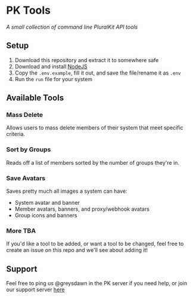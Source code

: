 # PK Tools
*A small collection of command line PluralKit API tools*

## Setup
1. Download this repository and extract it to somewhere safe
2. Download and install [NodeJS](https://nodejs.org/)
3. Copy the `.env.example`, fill it out, and save the file/rename it as `.env`
4. Run the `run` file for your system

## Available Tools
### Mass Delete
Allows users to mass delete members of their system that meet specific criteria.

### Sort by Groups
Reads off a list of members sorted by the number of groups they're in.

### Save Avatars
Saves pretty much all images a system can have:  
- System avatar and banner
- Member avatars, banners, and proxy/webhook avatars
- Group icons and banners

### More TBA
If you'd like a tool to be added, or want a tool to be changed, feel free to create an issue on this repo and we'll see about adding it!

## Support
Feel free to ping us \@greysdawn in the PK server if you need help, or join our support server [here](https://discord.gg/EvDmXGt)